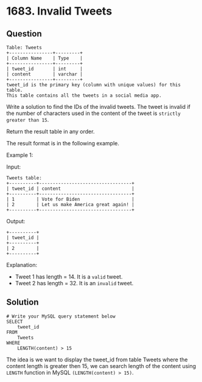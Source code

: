 # 1683. Invalid Tweets

## Question

```
Table: Tweets
+----------------+---------+
| Column Name    | Type    |
+----------------+---------+
| tweet_id       | int     |
| content        | varchar |
+----------------+---------+
tweet_id is the primary key (column with unique values) for this table.
This table contains all the tweets in a social media app.
```

Write a solution to find the IDs of the invalid tweets. The tweet is invalid if the number of characters used in the content of the tweet is `strictly greater than 15`.

Return the result table in any order.

The result format is in the following example.
 

Example 1:

Input: 
```
Tweets table:
+----------+----------------------------------+
| tweet_id | content                          |
+----------+----------------------------------+
| 1        | Vote for Biden                   |
| 2        | Let us make America great again! |
+----------+----------------------------------+
```
Output: 
```
+----------+
| tweet_id |
+----------+
| 2        |
+----------+
```
Explanation:
- Tweet 1 has length = 14. It is a `valid` tweet.
- Tweet 2 has length = 32. It is an `invalid` tweet.
## Solution
```
# Write your MySQL query statement below
SELECT
    tweet_id
FROM
    Tweets
WHERE
    LENGTH(content) > 15
```

The idea is we want to display the tweet_id from table Tweets where the content length is greater then 15, we can search length of the content using `LENGTH` function in MySQL `(LENGTH(content) > 15)`.